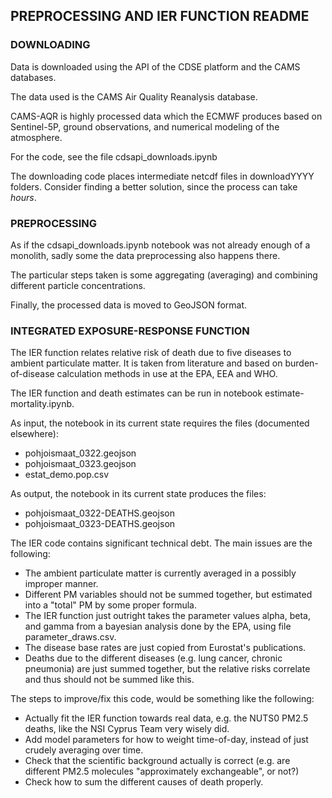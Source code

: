 ## PREPROCESSING AND IER FUNCTION README

### DOWNLOADING

Data is downloaded using the API of the CDSE platform and the CAMS databases.

The data used is the CAMS Air Quality Reanalysis database.

CAMS-AQR is highly processed data which the ECMWF produces based on Sentinel-5P, ground observations, and numerical modeling of the atmosphere.

For the code, see the file cdsapi_downloads.ipynb

The downloading code places intermediate netcdf files in downloadYYYY folders. Consider finding a better solution, since the process can take *hours*.

### PREPROCESSING

As if the cdsapi_downloads.ipynb notebook was not already enough of a monolith, sadly some the data preprocessing also happens there.

The particular steps taken is some aggregating (averaging) and combining different particle concentrations.

Finally, the processed data is moved to GeoJSON format.

### INTEGRATED EXPOSURE-RESPONSE FUNCTION

The IER function relates relative risk of death due to five diseases to ambient particulate matter. It is taken from literature and based on burden-of-disease calculation methods in use at the EPA, EEA and WHO.

The IER function and death estimates can be run in notebook estimate-mortality.ipynb.

As input, the notebook in its current state requires the files (documented elsewhere):

- pohjoismaat_0322.geojson
- pohjoismaat_0323.geojson
- estat_demo.pop.csv

As output, the notebook in its current state produces the files:

- pohjoismaat_0322-DEATHS.geojson
- pohjoismaat_0323-DEATHS.geojson

The IER code contains significant technical debt. The main issues are the following:

- The ambient particulate matter is currently averaged in a possibly improper manner.
- Different PM variables should not be summed together, but estimated into a "total" PM by some proper formula.
- The IER function just outright takes the parameter values alpha, beta, and gamma from a bayesian analysis done by the EPA, using file parameter_draws.csv.
- The disease base rates are just copied from Eurostat's publications.
- Deaths due to the different diseases (e.g. lung cancer, chronic pneumonia) are just summed together, but the relative risks correlate and thus should not be summed like this.

The steps to improve/fix this code, would be something like the following:

- Actually fit the IER function towards real data, e.g. the NUTS0 PM2.5 deaths, like the NSI Cyprus Team very wisely did.
- Add model parameters for how to weight time-of-day, instead of just crudely averaging over time.
- Check that the scientific background actually is correct (e.g. are different PM2.5 molecules "approximately exchangeable", or not?)
- Check how to sum the different causes of death properly.